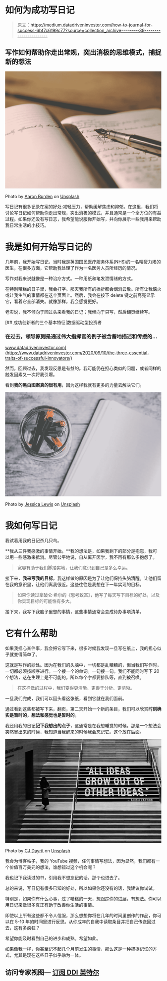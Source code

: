 # 如何为成功写日记

> 原文：<https://medium.datadriveninvestor.com/how-to-journal-for-success-6bf7c6199c77?source=collection_archive---------39----------------------->

## 写作如何帮助你走出常规，突出消极的思维模式，捕捉新的想法

![](img/206bb262ca0648bdf87535a1c9c0408b.png)

Photo by [Aaron Burden](https://unsplash.com/@aaronburden?utm_source=unsplash&utm_medium=referral&utm_content=creditCopyText) on [Unsplash](https://unsplash.com/s/photos/journal?utm_source=unsplash&utm_medium=referral&utm_content=creditCopyText)

写日记有很多记录在案的好处:减轻压力，帮助缓解焦虑和抑郁。在这里，我们将讨论写日记如何帮助你走出常规，突出消极的模式，并且通常是一个全方位的有益过程。如果你还没有写日志，我希望能说服你开始写，并向你展示一些我用来帮助我日常生活的小技巧。

# 我是如何开始写日记的

几年前，我开始写日记，当时我是英国国民医疗服务体系(NHS)的一名精疲力竭的医生，在很多方面，它帮助我处理了作为一名医务人员所经历的情况。

写作对我来说就像是一种治疗方式。一种用纸和笔发泄情绪的方式。

在特别糟糕的日子里，我会打字。那天我所有的挫折都会烟消云散。所有让我恼火或让我生气的事情都在这个页面上。然后，我会在按下 delete 键之前高亮显示它，看着它全部消失。就像那样，我会感觉更好。

老实说，我不倾向于回过头来看我的日记；我倾向于只写，然后翻页继续写。

[](https://www.datadriveninvestor.com/2020/09/10/the-three-essential-traits-of-successful-innovators/) [## 成功创新者的三个基本特征|数据驱动型投资者

### 在过去，领导原则是通过伟大指挥官的例子被含蓄地描述和传授的…

www.datadriveninvestor.com](https://www.datadriveninvestor.com/2020/09/10/the-three-essential-traits-of-successful-innovators/) 

然而，回顾过去，我发现反思是有益的。我可能仍在担心类似的问题，或者同样的触发因素又一次将我引爆。

看到**我的黑白图案真的很有用**，因为这样我就有更多的力量去解决它们。

![](img/98b77cbf0f3839235c597dc8b7a1c67a.png)

Photo by [Jessica Lewis](https://unsplash.com/@thepaintedsquare?utm_source=unsplash&utm_medium=referral&utm_content=creditCopyText) on [Unsplash](https://unsplash.com/s/photos/journal?utm_source=unsplash&utm_medium=referral&utm_content=creditCopyText)

# 我如何写日记

我试着用我的日记杀几只鸟。

**我从三件我感激的事情开始。**我的想法是，如果我剩下的部分是抱怨，我可以用一些感激来抵消。尽管公平地说，自从离开医学，我不再有那么多抱怨了。

> 宽容有助于我们脚踏实地，让我们意识到自己是多么幸运。

接下来，**我来写我的目标**。我这样做的原因是为了让他们保持头脑清醒。让他们留在我的意识里，让他们离我很近。这些往往是我想在下一年实现的目标。

> 如果你读过拿破仑·希尔的《思考致富》，他写了每天写下目标的好处，以及你实现目标的可能性有多大。

接下来，我写下我脑子里想的事情，这些事情通常会变成待办事项清单。

# 它有什么帮助

如果我担心某件事，我会把它写下来，很多时候我发现一旦写在纸上，我的担心似乎就变得简单了。

这就是写作的妙处。因为在我们的头脑中，一切都是乱糟糟的，但当我们写作时，一切都必须按顺序进行。一个接一个的单词。一句接一句。我们不能同时写下 20 个想法，这在生理上是不可能的。所以每个字都要排队等，直到被召唤。

> 在这样做的过程中，我们变得更清晰、更善于分析、更清晰。

一旦我们完成，我们可以回头看这张纸，看到它就在我们面前。

通过看到这些都被写下来，翻页，第二天开始一个新的条目，我们可以欣赏**时刻确实是暂时的，想法和感觉也是暂时的**。

我还用我的日记**记下我想出的点子**，这通常是在我想睡觉的时候。那是一个想法会突然冒出来的时候，我知道当我醒来的时候我会忘记它。这个放在后面。

![](img/6040a115ac3c6aadaefdbb8fff4950ba.png)

Photo by [CJ Dayrit](https://unsplash.com/@cjred?utm_source=unsplash&utm_medium=referral&utm_content=creditCopyText) on [Unsplash](https://unsplash.com/s/photos/ideas?utm_source=unsplash&utm_medium=referral&utm_content=creditCopyText)

我会为博客帖子，我的 YouTube 视频，任何事情写想法，因为显然，我们都有一个价值百万美元的想法，谁想错过这个机会呢？

我也记下我读过的书，引用我不想忘记的话。那个也进去了。

总的来说，写日记有很多已知的好处，所以如果你还没有的话，我建议你试试。

特别是，如果你有什么心事，过了糟糕的一天，想跟踪你的进展，有想法。你可以用日记来做很多真正有助于改善你生活的事情。

即使以上所有这些都不令人信服，那么想想你将在几年的时间里创作的作品，你可以在 5-10 年的时间里进行反思。从你成年的自我中读取条目并把自己传送回过去，这有多疯狂？

希望你能及时看到自己的进步和成熟。希望如此。

如果像我一样，你甚至记不起几个月前发生的事情，那么这是一种捕捉记忆的方式，尤其是现在这些日子似乎融为一体。

## 访问专家视图— [订阅 DDI 英特尔](https://datadriveninvestor.com/ddi-intel)